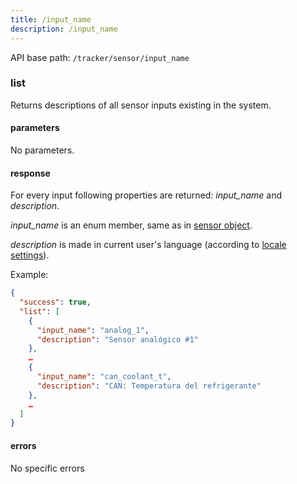 ```yaml
---
title: /input_name
description: /input_name
---
```


API base path: `/tracker/sensor/input_name`

### list
Returns descriptions of all sensor inputs existing in the system. 

#### parameters
No parameters.

#### response
For every input following properties are returned: *input_name* and *description*.

*input_name* is an enum member, same as in [sensor object](index.md).

*description* is made in current user's language (according to [locale settings](../../../commons/user/settings/index.md)).

Example:

```json
{
  "success": true,
  "list": [
    {
      "input_name": "analog_1", 
      "description": "Sensor analógico #1"
    },
    …
    {
      "input_name": "can_coolant_t",
	  "description": "CAN: Temperatura del refrigerante"
    },
	…
  ]
}
```

#### errors
No specific errors
